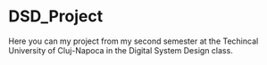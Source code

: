 # DSD_Project
Here you can my project from my second semester at the Techincal University of Cluj-Napoca in the Digital System Design class.
